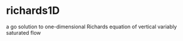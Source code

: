 # richards1D
a go solution to one-dimensional Richards equation of vertical variably saturated flow
